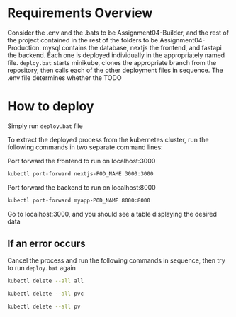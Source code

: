 # Requirements Overview
Consider the .env and the .bats to be Assignment04-Builder, and the rest of the project contained in the rest of the folders to be Assignment04-Production. mysql contains the database, nextjs the frontend, and fastapi the backend. Each one is deployed individually in the appropriately named file. `deploy.bat` starts minikube, clones the appropriate branch from the repository, then calls each of the other deployment files in sequence. The .env file determines whether the TODO

# How to deploy
Simply run `deploy.bat` file

To extract the deployed process from the kubernetes cluster, run the following commands in two separate command lines:

Port forward the frontend to run on localhost:3000
```bash
kubectl port-forward nextjs-POD_NAME 3000:3000
```

Port forward the backend to run on localhost:8000
```bash
kubectl port-forward myapp-POD_NAME 8000:8000
```

Go to localhost:3000, and you should see a table displaying the desired data

## If an error occurs
Cancel the process and run the following commands in sequence, then try to run `deploy.bat` again
```bash
kubectl delete --all all
```
```bash
kubectl delete --all pvc
```
```bash
kubectl delete --all pv
```
